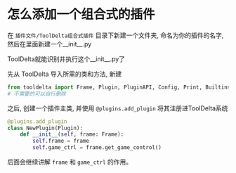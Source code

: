 # 怎么添加一个组合式的插件
在 `插件文件/ToolDelta组合式插件` 目录下新建一个文件夹, 命名为你的插件的名字, 然后在里面新建一个__init__.py

ToolDelta就能识别并执行这个__init__.py了

先从 ToolDelta 导入所需的类和方法, 新建
```python
from tooldelta import Frame, Plugin, PluginAPI, Config, Print, Builtins, plugins
# 不需要的可以自行删除
```
之后, 创建一个插件主类, 并使用 `@plugins.add_plugin` 将其注册进ToolDelta系统
```python
@plugins.add_plugin
class NewPlugin(Plugin):
    def __init__(self, frame: Frame):
        self.frame = frame
        self.game_ctrl = frame.get_game_control()
```
后面会继续讲解 `frame` 和 `game_ctrl` 的作用。